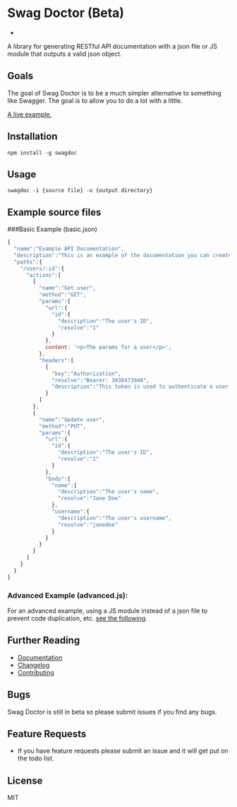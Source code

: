 # Swag Doctor (Beta)
-

A library for generating RESTful API documentation with a json file or JS module that outputs a valid json object.

## Goals
The goal of Swag Doctor is to be a much simpler alternative to something like Swagger. The goal is to allow you to do a lot with a little.

<a href="https://rawgit.com/chiedolabs/swag-doctor/master/examples/docs/index.html" target="_blank">A live example.</a>

## Installation
	npm install -g swagdoc
	
## Usage
  	swagdoc -i {source file} -o {output directory}

## Example source files
###Basic Example (basic.json)
```js
{
  "name":"Example API Documentation",
  "description":"This is an example of the documentation you can create with Swag Doctor",
  "paths":{
    "/users/:id":{
      "actions":[
        {
          "name":"Get user",
          "method":"GET",
          "params":{
            "url":{
              "id":{
                "description":"The user's ID",
                "resolve":"1"
              }
            },
            content: '<p>The params for a user</p>',
          },
          "headers":[
            {
              "key":"Authorization",
              "resolve":"Bearer: 3838473948",
              "description":"This token is used to authenticate a user with a request. If it is not attached, there will be no user attached to the request. Note that the token must be prepended with \"Bearer: \""
            }
          ]
        },
        {
          "name":"Update user",
          "method":"PUT",
          "params":{
            "url":{
              "id":{
                "description":"The user's ID",
                "resolve":"1"
              }
            },
            "body":{
              "name":{
                "description":"The user's name",
                "resolve":"Jane Doe"
              },
              "username":{
                "description":"The user's username",
                "resolve":"janedoe"
              }
            }
          }
        }
      ]
    }
  }
}
```

### Advanced Example (advanced.js):
For an advanced example, using a JS module instead of a json file to prevent code duplication, etc. [see the following](./examples/advanced.js).

## Further Reading

  * [Documentation]()
  * [Changelog](./CHANGELOG.md)
  * [Contributing](./CONTRIBUTING.md)

## Bugs

Swag Doctor is still in beta so please submit issues if you find any bugs.

## Feature Requests

- If you have feature requests please submit an issue and it will get put on the todo list.

## License
MIT

